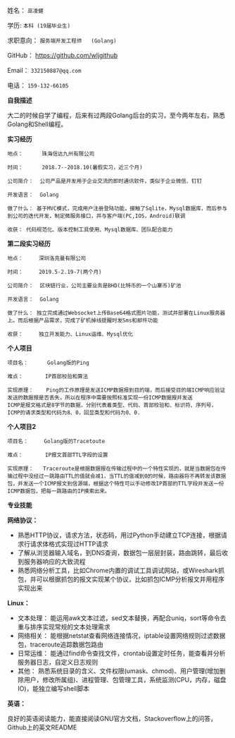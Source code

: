 姓名：		`巫凌健`

学历:   		`本科 (19届毕业生)`

求职意向：	`服务端开发工程师	(Golang)`	

GitHub：		https://github.com/wljgithub

Email：    `332150887@qq.com`

电话：     `159-132-66105`

  											
**自我描述**

大二的时候自学了编程，后来有过两段Golang后台的实习，至今两年左右，熟悉Golang和Shell编程。
						     	
**实习经历**
```
地点：      珠海信达九州有限公司

时间：      2018.7--2018.10(暑假实习，近三个月)					

公司简介：  公司产品是开发用于企业交流的即时通讯软件，类似于企业微信、钉钉

开发语言：  Golang

做了什么： 基于MVC模式，完成用户注册登陆功能，接触了Sqlite，Mysql数据库，而后参与到公司的迭代开发，制定微服务接口，并与客户端(PC,IOS，Android)联调

收获： 代码规范化、版本控制工具使用、Mysql数据库、团队配合能力
```
**第二段实习经历**
```
地点：     深圳洛克曼有限公司

时间：     2019.5-2.19-7(两个月)					

公司简介：  区块链行业，公司主要业务是BHD(比特币的一个山寨币)矿池

开发语言：  Golang

做了什么： 独立完成通过Websocket上传Base64格式图片功能，测试并部署在Linux服务器上。而后根据产品需求，完成了矿机掉线提醒时发Sms和邮件功能

收获：     独立开发能力、Linux运维、Mysql优化
```

**个人项目**
```
项目名：      Golang版的Ping

难点：       IP首部校验和算法

实现原理：    Ping的工作原理是发送ICMP数据报到目的端，而后接受目的端ICMP响应验证发送的数据报是否丢失，所以在程序中需要按照标准实现一份ICMP数据报并发送
ICMP是报文格式是8字节的数据，分别代表着类型、代码、首部校验和、标识符、序列号，ICMP的请求类型和代码为8、0，回显类型和代码为0、0. 
```

**个人项目2**
```
项目名：     Golang版的Tracetoute

难点：       IP报文首部TTL字段的设置

实现原理：   Traceroute是根据数据报在传输过程中的一个特性实现的，就是当数据包在传输过程中没经过一跳路由TTL的值就会减1，当TTL的值减到0的时候，路由器将不再转发该数据包，并发送一个ICMP报文到信源端，根据这个特性可以手动修改IP首部的TTL字段并发送一份ICMP数据包，把每一跳路由的IP摸索出来。
```

**专业技能**

**网络协议：**

- 熟悉HTTP协议，请求方法，状态码，用过Python手动建立TCP连接，根据请求行请求体格式实现过HTTP请求
- 了解从浏览器输入域名，到DNS查询，数据包一层层封装，路由跳转，最后收到服务器响应的大致流程
- 熟悉网络分析工具，比如Chrome内置的调试工具调试网站，或Wireshark抓包，并可以根据抓包的报文实现某个协议，比如抓包ICMP分析报文并用程序实现出来


**Linux：**

- 文本处理： 能运用awk文本过滤，sed文本替换，再配合uniq，sort等命令去重与排序实现常规的文本处理需求
- 网络相关： 能根据netstat查看网络连接情况，iptable设置网络规则过滤数据包，traceroute追踪数据包路由 
- 日常运维： 能通过find命令查找文件，crontab设置定时任务，能查看并分析服务器日志，自定义日志规则
- 其他： 熟悉系统目录的含义、文件权限(umask、chmod)、用户管理(增加删除用户，修改所属组)、进程管理、包管理工具，系统监测(CPU，内存，磁盘IO)，能独立编写shell脚本


**英语：**

良好的英语阅读能力，能直接阅读GNU官方文档，Stackoverflow上的问答，Github上的英文README	

